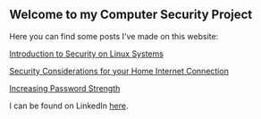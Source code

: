 ## Welcome to my Computer Security Project

Here you can find some posts I've made on this website:

[Introduction to Security on Linux Systems](https://oneexists.github.io/linux)

[Security Considerations for your Home Internet Connection](https://oneexists.github.io/routers)

[Increasing Password Strength](https://oneexists.github.io/passwords)


I can be found on LinkedIn [here](https://www.linkedin.com/in/skylar-lynner-826079188/).
